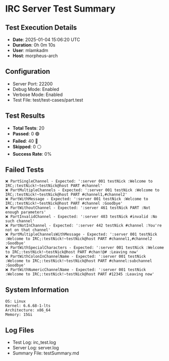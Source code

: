 # IRC Server Test Summary
## Test Execution Details

- **Date**: 2025-01-04 15:06:20 UTC
- **Duration**: 0h 0m 10s
- **User**: mlamkadm
- **Host**: morpheus-arch

## Configuration
- Server Port: 22200
- Debug Mode: Enabled
- Verbose Mode: Enabled
- Test File: test/test-cases/part.test

## Test Results
- **Total Tests**: 20
- **Passed**: 0 🟢
- **Failed**: 40 🔴
- **Skipped**: 0 ⚪
- **Success Rate**: 0%

## Failed Tests
```
❌ PartSingleChannel - Expected: ':server 001 testNick :Welcome to IRC;:testNick!~testNick@host PART #channel'
❌ PartMultipleChannels - Expected: ':server 001 testNick :Welcome to IRC;:testNick!~testNick@host PART #channel1,#channel2'
❌ PartWithMessage - Expected: ':server 001 testNick :Welcome to IRC;:testNick!~testNick@host PART #channel :Goodbye'
❌ PartWithoutChannel - Expected: ':server 461 testNick PART :Not enough parameters'
❌ PartInvalidChannel - Expected: ':server 403 testNick #invalid :No such channel'
❌ PartNotInChannel - Expected: ':server 442 testNick #channel :You're not on that channel'
❌ PartMultipleChannelsWithMessage - Expected: ':server 001 testNick :Welcome to IRC;:testNick!~testNick@host PART #channel1,#channel2 :Goodbye'
❌ PartWithSpecialCharacters - Expected: ':server 001 testNick :Welcome to IRC;:testNick!~testNick@host PART #chan!@# :Leaving now'
❌ PartWithColonInChannelName - Expected: ':server 001 testNick :Welcome to IRC;:testNick!~testNick@host PART #channel:subchannel :Goodbye'
❌ PartWithNumericChannelName - Expected: ':server 001 testNick :Welcome to IRC;:testNick!~testNick@host PART #12345 :Leaving now'
```

## System Information
```
OS: Linux
Kernel: 6.6.68-1-lts
Architecture: x86_64
Memory: 15Gi
```

## Log Files
- Test Log: irc_test.log
- Server Log: server.log
- Summary File: testSummary.md

